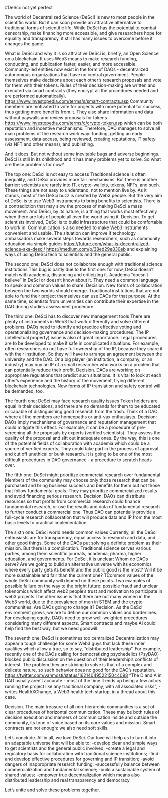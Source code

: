 #DeSci: not yet perfect

The world of Decentralized Science (DeSci) is new to most people in the scientific world. But it can soon provide an attractive alternative to traditional forms of scientific life. While DeSci has the potential to combat censorship, make financing more accessible, and give researchers hope for equality and transparency, it still has many issues to overcome before it changes the game. 

What is DeSci and why it is so attractive 
DeSci is, briefly, an Open Science on a blockchain. It uses Web3 means to make research funding, conducting, and publication faster, easier, and more accessible. Community-led entities now exist in the form of DAOs - decentralized autonomous organizations that have no central government. People themselves make decisions about each other’s research proposals and vote for them with their tokens. Rules of their decision-making are written and executed via smart contracts (they encrypt all the procedures needed and are performed automatically). https://www.investopedia.com/terms/s/smart-contracts.asp Community members are motivated to vote for projects with more potential for success, thus getting more benefits from it. They also share information and data without paywalls and review proposals for tokens https://www.investopedia.com/terms/c/crypto-token.asp which can be both reputation and incentive mechanisms. Therefore, DAO manages to solve all main problems of the research work way: funding, getting an early assessment, data access, being reviewed, creating reputations, IT safety (via NFT and other means), and publishing.

And it does. But not without some inevitable bugs and adverse beginnings. DeSci is still in its childhood and it has many problems yet to solve. 
So what are these problems for now?

The top one: DeSci is not easy to access
Traditional science is often inequality, and DeSci provides more fair mechanisms. But there is another barrier: scientists are rarely into IT, crypto-wallets, tokens, NFTs, and such. These things are not easy to understand, not to mention live by. As it stands, most of the DeSci buzz is created by Web3 people. But the very aim of DeSci is to use Web3 instruments to bring benefits to scientists. There is a contradiction that may slow the process of making DeSci a mass movement. And DeSci, by its nature, is a thing that works most effectively when there are lots of people all over the world using it.
Decision. To get scientists involved, DeSci is to build infrastructure that could be comfortable to work in. Communication is also needed to make Web3 instruments convenient and usable. The situation can improve if technology ambassadors make several steps towards researchers, such as community education via simple guides 
https://future.com/what-is-decentralized-science-aka-desci/
https://medium.com/p/38ed29e830eb
and explaining ways of using DeSci tech to scientists and the general public.

The second one: DeSci does not collaborate enough with traditional science institutions
This bug is partly due to the first one: for now, DeSci doesn’t match with academia, distancing and criticizing it. Academia “doesn’t believe” in DeSci or doesn’t know about it. They need a common language to speak and common values to share. 
Decision. New forms of collaboration between the two worlds should emerge. Traditional institutions that are not able to fund their project themselves can use DAOs for that purpose. At the same time, scientists from universities can contribute their expertise in the DAO during studies assessment procedure.

The third one: DeSci has to discover new management tools
There are plenty of instruments in Web3 that work differently and solve different problems. DAOs need to identify and practice effective voting and operationalizing governance and decision-making procedures.
The IP (intellectual property) issue is also of great importance. Legal procedures are to be developed to make it safe in complicated situations. For example, often researchers do not have full ownership of the IP, because they share it with their institution. So they will have to arrange an agreement between the university and the DAO. Or a big player (an institution, a company, or an industry) may buy an IP of a small researcher who works on a problem that can potentially reduce their profit.
Decision. DAOs are working on appropriate regulations that predict such situations. It is vital to look at each other’s experience and the history of the movement, trying different blockchain technologies. New forms of IP translation and safety control will be demanded, too. 

The fourth one: DeSci may face research quality issues
Token holders are equal in their decisions, and there are no demands for them to be educated or capable of distinguishing good research from the trash. Think of a DAO where all the members are homeopaths or anti-vax enthusiasts.
Decision: DAOs imply mechanisms of governance and reputation management that could mitigate this effect. For example, it can be a procedure of pre-screening all the proposals by experts (verified scientists). They assess the quality of the proposal and sift out inadequate ones. By the way, this is one of the potential fields of collaboration with academia which could be a source of verified experts. They could take part in the process of approval and cut off unethical or bunk research. It is going to be one of the most difficult procedures in DAO governance - a procedure to scratch heads over.

The fifth one: DeSci might prioritize commercial research over fundamental
Members of the community may choose only those research that can be purchased and bring business success and benefits for them but not those that follow fundamental goals. They may prioritize commercialized results and avoid financing serious research. 
Decision. DAOs can distribute resources so that profits from commercial research could finance fundamental research, or use the results and data of fundamental research to further conduct a commercial one. Thus DAO can potentially provide a full-cycle research collaboration that will produce data and IP from the most basic levels to practical implementation.

The sixth one: DeSci world needs common values
Currently, all the DeSci enthusiasts are for transparency, equal access to research and data, and other good things. Some of the DAOs put solving a definite problem as their mission. But there is a complication. Traditional science serves various parties, among them scientific journals, academia, pharma, higher education, and governments. For DeSci, it is unclear: Whom do DAOs serve? Are we going to build an alternative universe with its economics where every party gets its benefit and the public good is the most? Will it be more sustainable and fair than the current one? TCommon values of the whole DeSci community will depend on these points.
Two examples of possible failure on the way to the bright future: possible fraud and unclear tokenomics which affect web2 people’s trust and motivation to participate in web3 projects.The other issue is that there are not many women in the Web3 world, due to the prevalence of men in STEM and the crypto communities. Are DAOs going to change it? 
Decision. As the DeSci environment grows, we are to define our common values and borderlines. For developing equity, DAOs need to grow well-weighted procedures considering many different aspects. Smart contracts and maybe AI could help find the best way, but we need goodwill.

The seventh one: DeSci is sometimes too centralized
Decentralization may appear a tough challenge for some Web3 guys that lack these inner qualities which allow a true, so to say, “distributed leadership”. For example, recently one of the DAOs calling for democratizing psychedelics (PsyDAO) blocked public discussion on the question of their leadership’s conflicts of interest. The problem they are striving to solve is that of a complex and delicate nature, so such behavior does no good for the DAO’s reputation. https://twitter.com/vanmosti/status/1621404952215044098 
“The D and A in DAO usually aren’t accurate - most of the time it ends up being a few actors running the project like any traditional company, with all associated risks”, - writes HealthXChange, a Web3 health tech startup, in a thread about this case. 

Decision. The main treasure of all non-hierarchic communities is a set of clear procedures of horizontal communication. These may be both rules of decision execution and manners of communication inside and outside the community, its tone of voice based on its core values and mission. Smart contracts are not enough: we also need soft skills.

Let’s conclude. All in all, we love DeSci. Our love will help us to turn it into an adaptable universe that will be able to:
-develop clear and simple ways to get scientists and the general public involved;
-create a legal and regulatory basis for collaboration with traditional science institutions;
-find and develop effective procedures for governing and IP transition;
-avoid dangers of inappropriate research funding;
-successfully balance between commercialization and fundamental science;
-build a sustainable system of shared values;
-empower true decentralization which means also distributed leadership and real transparency and democracy. 

Let’s unite and solve these problems together. 
